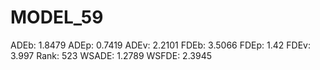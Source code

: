 # MODEL_59

ADEb: 1.8479
ADEp: 0.7419
ADEv: 2.2101
FDEb: 3.5066
FDEp: 1.42
FDEv: 3.997
Rank: 523
WSADE: 1.2789
WSFDE: 2.3945